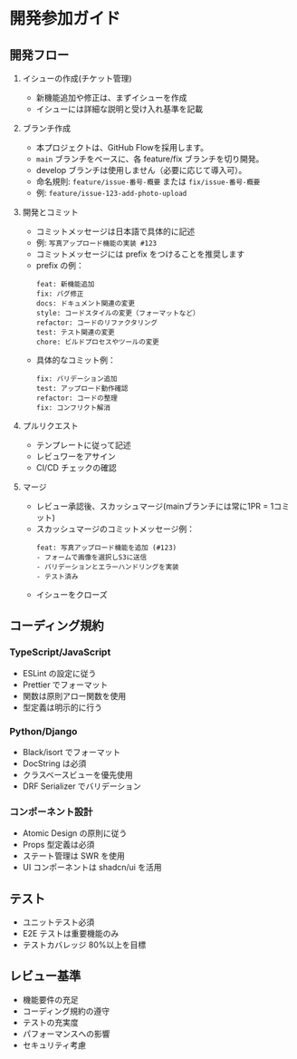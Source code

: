 # 開発参加ガイド

## 開発フロー

1. イシューの作成(チケット管理)

   - 新機能追加や修正は、まずイシューを作成
   - イシューには詳細な説明と受け入れ基準を記載

2. ブランチ作成

   - 本プロジェクトは、GitHub Flowを採用します。
   - `main` ブランチをベースに、各 feature/fix ブランチを切り開発。
   - develop ブランチは使用しません（必要に応じて導入可）。
   - 命名規則: `feature/issue-番号-概要` または `fix/issue-番号-概要`
   - 例: `feature/issue-123-add-photo-upload`

3. 開発とコミット

   - コミットメッセージは日本語で具体的に記述
   - 例: `写真アップロード機能の実装 #123`
   - コミットメッセージには prefix をつけることを推奨します
   - prefix の例：
     ```
     feat: 新機能追加
     fix: バグ修正
     docs: ドキュメント関連の変更
     style: コードスタイルの変更（フォーマットなど）
     refactor: コードのリファクタリング
     test: テスト関連の変更
     chore: ビルドプロセスやツールの変更
     ```
   - 具体的なコミット例：
     ```
     fix: バリデーション追加
     test: アップロード動作確認
     refactor: コードの整理
     fix: コンフリクト解消
     ```

4. プルリクエスト

   - テンプレートに従って記述
   - レビュワーをアサイン
   - CI/CD チェックの確認

5. マージ
   - レビュー承認後、スカッシュマージ(mainブランチには常に1PR = 1コミット)
   - スカッシュマージのコミットメッセージ例：
     ```
     feat: 写真アップロード機能を追加 (#123)
     - フォームで画像を選択しS3に送信
     - バリデーションとエラーハンドリングを実装
     - テスト済み
     ```
   - イシューをクローズ

## コーディング規約

### TypeScript/JavaScript

- ESLint の設定に従う
- Prettier でフォーマット
- 関数は原則アロー関数を使用
- 型定義は明示的に行う

### Python/Django

- Black/isort でフォーマット
- DocString は必須
- クラスベースビューを優先使用
- DRF Serializer でバリデーション

### コンポーネント設計

- Atomic Design の原則に従う
- Props 型定義は必須
- ステート管理は SWR を使用
- UI コンポーネントは shadcn/ui を活用

## テスト

- ユニットテスト必須
- E2E テストは重要機能のみ
- テストカバレッジ 80%以上を目標

## レビュー基準

- 機能要件の充足
- コーディング規約の遵守
- テストの充実度
- パフォーマンスへの影響
- セキュリティ考慮

